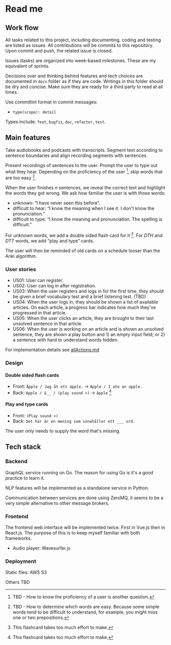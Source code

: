 # Read me 

## Work flow

All tasks related to this project, including documenting, coding and testing are listed as issues. All contributions will be commits to this repository. Upon commit and push, the related issue is closed. 

Issues (tasks) are organized into week-based milestones. These are my equivalent of sprints.

Decisions over and thinking behind features and tech choices are documented in `docs` folder as if they are code. Writings in this folder should be dry and concise. Make sure they are ready for a third party to read at all times.

Use commitlint format in commit messages:

- `type(scope): detail`

Types include: `feat`, `bugfix`, `doc`, `refactor`, `test`.

## Main features

Take audiobooks and podcasts with transcripts. Segment text according to sentence boundaries and align recording segments with sentences.

Present recordings of sentences to the user. Prompt the user to type out what they hear. Depending on the proficiency of the user [^1], skip words that are too easy [^2].

[^1]: TBD - How to know the proficiency of a user is another question.

[^2]: TBD - How to determine which words are easy. Because some simple words tend to be difficult to understand, for example, you might miss one or two prepositions.

When the user finishes *n* sentences, we reveal the correct text and highlight the words they got wrong. We ask how familiar the user is with those words:

- unknown: “I have never seen this before”. 
- difficult to hear: “I know the meaning when I see it. I don't know the pronunciation.” 
- difficult to type: “I know the meaning and pronunciation. The spelling is difficult.”

For *unknown* words, we add a double sided flash card for it [^3]. For *DTH* and *DTT* words, we add “play and type” cards. 

[^3]: This flashcard takes too much effort to make.

The user will then be reminded of old cards on a schedule looser than the Anki algorithm.

### User stories

- US01: User can register.
- US02: User can log in after registration.
- US03: When the user registers and logs in for the first time, they should be given a brief vocabulary test and a brief listening test. (TBD)
- US04: When the user logs in, they should be shown a list of available articles. On each article, a progress bar indicates how much they've progressed in that article.
- US05: When the user clicks an article, they are brought to their last unsolved sentence in that article.
- US06: When the user is working on an article and is shown an unsolved sentence, they are shown a play button and 1) an empty input field; or 2) a sentence with hard to understand words hidden.

For implementation details see [allActions.md](./allActions.md)

### Design

#### Double sided flash cards

- Front: `Äpple / Jag åt ett äpple.` -> `Apple / I ate an apple.`
- Back: `Apple / ä__ / (play sound >)` -> `äpple` [^3]

#### Play and type cards

- Front: `(Play sound >)`
- Back: `Det här är en mening som innehåller ett ___ ord.`

The user only needs to supply the word that's missing. 

## Tech stack

### Backend

GraphQL service running on Go. The reason for using Go is it's a good practice to learn it.

NLP features will be implemented as a standalone service in Python.

Communication between services are done using ZeroMQ, it seems to be a very simple alternative to other message brokers. 

### Frontend

The frontend web interface will be implemented twice. First in Vue.js then in React.js. The purpose of this is to keep myself familiar with both frameworks.

- Audio player: Wavesurfer.js

### Deployment

Static files: AWS S3

Others TBD

